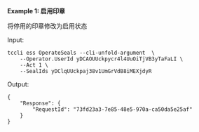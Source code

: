 **Example 1: 启用印章**

将停用的印章修改为启用状态

Input: 

```
tccli ess OperateSeals --cli-unfold-argument  \
    --Operator.UserId yDCAOUUckpycr4l4UuOiTjVB3yTaFaLI \
    --Act 1 \
    --SealIds yDClqUUckpaj38v1UmGrVdB8iMEXjdyR
```

Output: 
```
{
    "Response": {
        "RequestId": "73fd23a3-7e85-48e5-970a-ca50da5e25af"
    }
}
```

